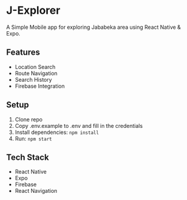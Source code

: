 # J-Explorer

A Simple Mobile app for exploring Jababeka area using React Native & Expo.

## Features
- Location Search
- Route Navigation
- Search History
- Firebase Integration

## Setup
1. Clone repo
2. Copy .env.example to .env and fill in the credentials
3. Install dependencies: `npm install`
4. Run: `npm start`

## Tech Stack
- React Native
- Expo
- Firebase
- React Navigation
